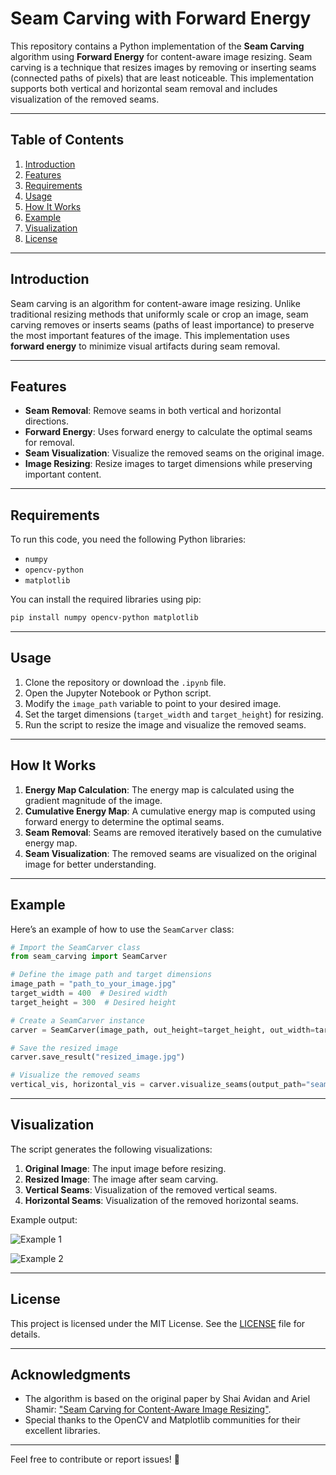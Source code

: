 # Seam Carving with Forward Energy

This repository contains a Python implementation of the **Seam Carving** algorithm using **Forward Energy** for content-aware image resizing. Seam carving is a technique that resizes images by removing or inserting seams (connected paths of pixels) that are least noticeable. This implementation supports both vertical and horizontal seam removal and includes visualization of the removed seams.

---

## Table of Contents
1. [Introduction](#introduction)
2. [Features](#features)
3. [Requirements](#requirements)
4. [Usage](#usage)
5. [How It Works](#how-it-works)
6. [Example](#example)
7. [Visualization](#visualization)
8. [License](#license)

---

## Introduction

Seam carving is an algorithm for content-aware image resizing. Unlike traditional resizing methods that uniformly scale or crop an image, seam carving removes or inserts seams (paths of least importance) to preserve the most important features of the image. This implementation uses **forward energy** to minimize visual artifacts during seam removal.

---

## Features

- **Seam Removal**: Remove seams in both vertical and horizontal directions.
- **Forward Energy**: Uses forward energy to calculate the optimal seams for removal.
- **Seam Visualization**: Visualize the removed seams on the original image.
- **Image Resizing**: Resize images to target dimensions while preserving important content.

---

## Requirements

To run this code, you need the following Python libraries:

- `numpy`
- `opencv-python`
- `matplotlib`

You can install the required libraries using pip:

```bash
pip install numpy opencv-python matplotlib
```

---

## Usage

1. Clone the repository or download the `.ipynb` file.
2. Open the Jupyter Notebook or Python script.
3. Modify the `image_path` variable to point to your desired image.
4. Set the target dimensions (`target_width` and `target_height`) for resizing.
5. Run the script to resize the image and visualize the removed seams.

---

## How It Works

1. **Energy Map Calculation**: The energy map is calculated using the gradient magnitude of the image.
2. **Cumulative Energy Map**: A cumulative energy map is computed using forward energy to determine the optimal seams.
3. **Seam Removal**: Seams are removed iteratively based on the cumulative energy map.
4. **Seam Visualization**: The removed seams are visualized on the original image for better understanding.

---

## Example

Here’s an example of how to use the `SeamCarver` class:

```python
# Import the SeamCarver class
from seam_carving import SeamCarver

# Define the image path and target dimensions
image_path = "path_to_your_image.jpg"
target_width = 400  # Desired width
target_height = 300  # Desired height

# Create a SeamCarver instance
carver = SeamCarver(image_path, out_height=target_height, out_width=target_width)

# Save the resized image
carver.save_result("resized_image.jpg")

# Visualize the removed seams
vertical_vis, horizontal_vis = carver.visualize_seams(output_path="seams_visualization")
```

---

## Visualization

The script generates the following visualizations:

1. **Original Image**: The input image before resizing.
2. **Resized Image**: The image after seam carving.
3. **Vertical Seams**: Visualization of the removed vertical seams.
4. **Horizontal Seams**: Visualization of the removed horizontal seams.

Example output:

![Example 1](images/example_1.jpg)

![Example 2](images/example_2.jpg)



---

## License

This project is licensed under the MIT License. See the [LICENSE](LICENSE) file for details.

---

## Acknowledgments

- The algorithm is based on the original paper by Shai Avidan and Ariel Shamir: ["Seam Carving for Content-Aware Image Resizing"](https://dl.acm.org/doi/10.1145/1276377.1276390).
- Special thanks to the OpenCV and Matplotlib communities for their excellent libraries.

---

Feel free to contribute or report issues! 🚀
